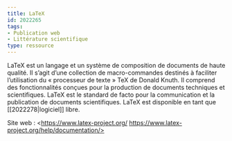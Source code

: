 ```yaml
---
title: LaTeX
id: 2022265
tags:
- Publication web
- Littérature scientifique
type: ressource
---
```


LaTeX est un langage et un système de composition de documents de haute qualité. Il s’agit d’une collection de macro-commandes destinés à faciliter l’utilisation du « processeur de texte » TeX de Donald Knuth. Il comprend des fonctionnalités conçues pour la production de documents techniques et scientifiques. LaTeX est le standard de facto pour la communication et la publication de documents scientifiques. LaTeX est disponible en tant que [[2022278|logiciel]] libre.

Site web : <https://www.latex-project.org/  https://www.latex-project.org/help/documentation/>

